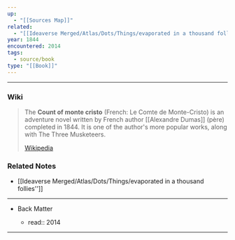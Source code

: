 ```yaml
---
up:
  - "[[Sources Map]]"
related:
  - "[[Ideaverse Merged/Atlas/Dots/Things/evaporated in a thousand follies'']]"
year: 1844
encountered: 2014
tags:
  - source/book
type: "[[Book]]"
---
```

---


### Wiki

> The **Count of monte cristo** (French: Le Comte de Monte-Cristo) is an adventure novel  written by French author [[Alexandre Dumas]] (père) completed in 1844. It is one of the author's more popular works, along with The Three Musketeers.
>
> [Wikipedia](https://en.wikipedia.org/wiki/The%20Count%20of%20Monte%20Cristo)

### Related Notes
- [[Ideaverse Merged/Atlas/Dots/Things/evaporated in a thousand follies'']]

---

- Back Matter

	- read:: 2014

---